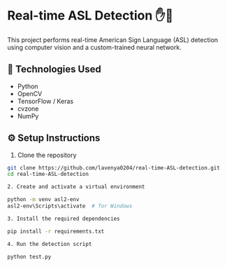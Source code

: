 # Real-time ASL Detection ✋🤖

This project performs real-time American Sign Language (ASL) detection using computer vision and a custom-trained neural network.

## 🧠 Technologies Used
- Python
- OpenCV
- TensorFlow / Keras
- cvzone
- NumPy

## ⚙️ Setup Instructions

1. Clone the repository
```bash
git clone https://github.com/lavenya0204/real-time-ASL-detection.git
cd real-time-ASL-detection

2. Create and activate a virtual environment

python -m venv asl2-env
asl2-env\Scripts\activate  # for Windows

3. Install the required dependencies

pip install -r requirements.txt

4. Run the detection script

python test.py
